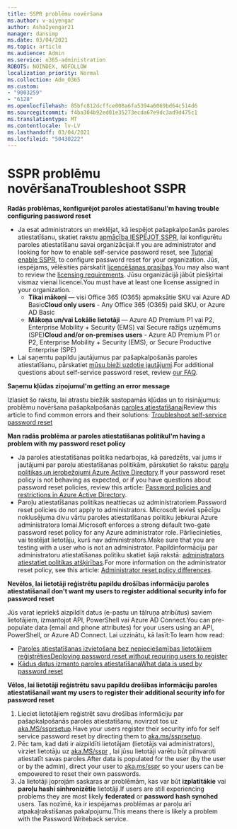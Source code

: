 ```yaml
---
title: SSPR problēmu novēršana
ms.author: v-aiyengar
author: AshaIyengar21
manager: dansimp
ms.date: 03/04/2021
ms.topic: article
ms.audience: Admin
ms.service: o365-administration
ROBOTS: NOINDEX, NOFOLLOW
localization_priority: Normal
ms.collection: Adm_O365
ms.custom:
- "9003259"
- "6128"
ms.openlocfilehash: 85bfc812dcffce008a6fa5394a6069bd64c514d6
ms.sourcegitcommit: f4ba304b92ed01e35273ecda67e9dc3ad9d475c1
ms.translationtype: MT
ms.contentlocale: lv-LV
ms.lasthandoff: 03/04/2021
ms.locfileid: "50430222"
---
```

# <a name="troubleshoot-sspr"></a><span data-ttu-id="1eb2c-102">SSPR problēmu novēršana</span><span class="sxs-lookup"><span data-stu-id="1eb2c-102">Troubleshoot SSPR</span></span>

<span data-ttu-id="1eb2c-103">**Radās problēmas, konfigurējot paroles atiestatīšanu**</span><span class="sxs-lookup"><span data-stu-id="1eb2c-103">**I'm having trouble configuring password reset**</span></span>

- <span data-ttu-id="1eb2c-104">Ja esat administrators un meklējat, kā iespējot pašapkalpošanās paroles atiestatīšanu, skatiet rakstu [apmācība IESPĒJOT SSPR](https://docs.microsoft.com/azure/active-directory/authentication/tutorial-enable-sspr), lai konfigurētu paroles atiestatīšanu savai organizācijai.</span><span class="sxs-lookup"><span data-stu-id="1eb2c-104">If you are administrator and looking for how to enable self-service password reset, see [Tutorial enable SSPR](https://docs.microsoft.com/azure/active-directory/authentication/tutorial-enable-sspr), to configure password reset for your organization.</span></span> <span data-ttu-id="1eb2c-105">Jūs, iespējams, vēlēsities pārskatīt [licencēšanas prasības](https://docs.microsoft.com/azure/active-directory/authentication/concept-sspr-licensing?WT.mc_id=Portal-Microsoft_Azure_Support).</span><span class="sxs-lookup"><span data-stu-id="1eb2c-105">You may also want to review the [licensing requirements](https://docs.microsoft.com/azure/active-directory/authentication/concept-sspr-licensing?WT.mc_id=Portal-Microsoft_Azure_Support).</span></span> <span data-ttu-id="1eb2c-106">Jūsu organizācijā jābūt piešķirtai vismaz vienai licencei.</span><span class="sxs-lookup"><span data-stu-id="1eb2c-106">You must have at least one license assigned in your organization.</span></span>
    - <span data-ttu-id="1eb2c-107">**Tikai mākoņi** — visi Office 365 (O365) apmaksātie SKU vai Azure AD Basic</span><span class="sxs-lookup"><span data-stu-id="1eb2c-107">**Cloud only users** - Any Office 365 (O365) paid SKU, or Azure AD Basic</span></span>
    - <span data-ttu-id="1eb2c-108">**Mākoņa un/vai Lokālie lietotāji** — Azure AD Premium P1 vai P2, Enterprise Mobility + Security (EMS) vai Secure ražīgs uzņēmums (SPE)</span><span class="sxs-lookup"><span data-stu-id="1eb2c-108">**Cloud and/or on-premises users** - Azure AD Premium P1 or P2, Enterprise Mobility + Security (EMS), or Secure Productive Enterprise (SPE)</span></span>
- <span data-ttu-id="1eb2c-109">Lai saņemtu papildu jautājumus par pašapkalpošanās paroles atiestatīšanu, pārskatiet [mūsu bieži uzdotie jautājumi](https://docs.microsoft.com/azure/active-directory/authentication/active-directory-passwords-faq?WT.mc_id=Portal-Microsoft_Azure_Support).</span><span class="sxs-lookup"><span data-stu-id="1eb2c-109">For additional questions about self-service password reset, review [our FAQ](https://docs.microsoft.com/azure/active-directory/authentication/active-directory-passwords-faq?WT.mc_id=Portal-Microsoft_Azure_Support).</span></span>

<span data-ttu-id="1eb2c-110">**Saņemu kļūdas ziņojumu**</span><span class="sxs-lookup"><span data-stu-id="1eb2c-110">**I'm getting an error message**</span></span>

<span data-ttu-id="1eb2c-111">Izlasiet šo rakstu, lai atrastu biežāk sastopamās kļūdas un to risinājumus: problēmu novēršana pašapkalpošanās [paroles atiestatīšanai](https://docs.microsoft.com/azure/active-directory/authentication/active-directory-passwords-troubleshoot?WT.mc_id=Portal-Microsoft_Azure_Support)</span><span class="sxs-lookup"><span data-stu-id="1eb2c-111">Review this article to find common errors and their solutions: [Troubleshoot self-service password reset](https://docs.microsoft.com/azure/active-directory/authentication/active-directory-passwords-troubleshoot?WT.mc_id=Portal-Microsoft_Azure_Support)</span></span>

<span data-ttu-id="1eb2c-112">**Man radās problēma ar paroles atiestatīšanas politiku**</span><span class="sxs-lookup"><span data-stu-id="1eb2c-112">**I'm having a problem with my password reset policy**</span></span>

- <span data-ttu-id="1eb2c-113">Ja paroles atiestatīšanas politika nedarbojas, kā paredzēts, vai jums ir jautājumi par paroļu atiestatīšanas politikām, pārskatiet šo rakstu: [paroļu politikas un ierobežojumi Azure Active Directory](https://docs.microsoft.com/azure/active-directory/authentication/concept-sspr-policy?WT.mc_id=Portal-Microsoft_Azure_Support).</span><span class="sxs-lookup"><span data-stu-id="1eb2c-113">If your password reset policy is not behaving as expected, or if you have questions about password reset policies, review this article: [Password policies and restrictions in Azure Active Directory](https://docs.microsoft.com/azure/active-directory/authentication/concept-sspr-policy?WT.mc_id=Portal-Microsoft_Azure_Support).</span></span>
- <span data-ttu-id="1eb2c-114">Paroļu atiestatīšanas politikas neattiecas uz administratoriem.</span><span class="sxs-lookup"><span data-stu-id="1eb2c-114">Password reset policies do not apply to administrators.</span></span> <span data-ttu-id="1eb2c-115">Microsoft ievieš spēcīgu noklusējuma divu vārtu paroles atiestatīšanas politiku jebkurai Azure administratora lomai.</span><span class="sxs-lookup"><span data-stu-id="1eb2c-115">Microsoft enforces a strong default two-gate password reset policy for any Azure administrator role.</span></span> <span data-ttu-id="1eb2c-116">Pārliecinieties, vai testējat lietotāju, kurš nav administrators.</span><span class="sxs-lookup"><span data-stu-id="1eb2c-116">Make sure that you are testing with a user who is not an administrator.</span></span> <span data-ttu-id="1eb2c-117">Papildinformāciju par administratoru atiestatīšanas politiku skatiet šajā rakstā: [administrators atiestatiet politikas atšķirības](https://docs.microsoft.com/azure/active-directory/authentication/concept-sspr-policy?WT.mc_id=Portal-Microsoft_Azure_Support#administrator-reset-policy-differences).</span><span class="sxs-lookup"><span data-stu-id="1eb2c-117">For more information on the administrator reset policy, see this article: [Administrator reset policy differences](https://docs.microsoft.com/azure/active-directory/authentication/concept-sspr-policy?WT.mc_id=Portal-Microsoft_Azure_Support#administrator-reset-policy-differences).</span></span>

<span data-ttu-id="1eb2c-118">**Nevēlos, lai lietotāji reģistrētu papildu drošības informāciju paroles atiestatīšanai**</span><span class="sxs-lookup"><span data-stu-id="1eb2c-118">**I don't want my users to register additional security info for password reset**</span></span>

<span data-ttu-id="1eb2c-119">Jūs varat iepriekš aizpildīt datus (e-pastu un tālruņa atribūtus) saviem lietotājiem, izmantojot API, PowerShell vai Azure AD Connect.</span><span class="sxs-lookup"><span data-stu-id="1eb2c-119">You can pre-populate data (email and phone attributes) for your users using an API, PowerShell, or Azure AD Connect.</span></span> <span data-ttu-id="1eb2c-120">Lai uzzinātu, kā lasīt:</span><span class="sxs-lookup"><span data-stu-id="1eb2c-120">To learn how read:</span></span>

- [<span data-ttu-id="1eb2c-121">Paroles atiestatīšanas izvietošana bez nepieciešamības lietotājiem reģistrēties</span><span class="sxs-lookup"><span data-stu-id="1eb2c-121">Deploying password reset without requiring users to register</span></span>](https://docs.microsoft.com/azure/active-directory/active-directory-passwords-data?WT.mc_id=Portal-Microsoft_Azure_Support#set-and-read-authentication-data-using-powershell)
- [<span data-ttu-id="1eb2c-122">Kādus datus izmanto paroles atiestatīšana</span><span class="sxs-lookup"><span data-stu-id="1eb2c-122">What data is used by password reset</span></span>](https://docs.microsoft.com/azure/active-directory/active-directory-passwords-data?WT.mc_id=Portal-Microsoft_Azure_Support)

<span data-ttu-id="1eb2c-123">**Vēlos, lai lietotāji reģistrētu savu papildu drošības informāciju paroles atiestatīšanai**</span><span class="sxs-lookup"><span data-stu-id="1eb2c-123">**I want my users to register their additional security info for password reset**</span></span>

1. <span data-ttu-id="1eb2c-124">Lieciet lietotājiem reģistrēt savu drošības informāciju par pašapkalpošanās paroles atiestatīšanu, novirzot tos uz [aka.MS/ssprsetup](https://mysignins.microsoft.com/security-info).</span><span class="sxs-lookup"><span data-stu-id="1eb2c-124">Have your users register their security info for self service password reset by directing them to [aka.ms/ssprsetup](https://mysignins.microsoft.com/security-info).</span></span>
1. <span data-ttu-id="1eb2c-125">Pēc tam, kad dati ir aizpildīti lietotājam (lietotājs vai administrators), virziet lietotāju uz [aka.MS/sspr](https://passwordreset.microsoftonline.com/) , lai jūsu lietotāji varētu būt pilnvaroti atiestatīt savas paroles.</span><span class="sxs-lookup"><span data-stu-id="1eb2c-125">After data is populated for the user (by the user or by the admin), direct your user to [aka.ms/sspr](https://passwordreset.microsoftonline.com/) so your users can be empowered to reset their own passwords.</span></span>
1. <span data-ttu-id="1eb2c-126">Ja lietotāji joprojām saskaras ar problēmām, kas var būt **izplatītākie** vai **paroļu hashi sinhronizētie** lietotāji.</span><span class="sxs-lookup"><span data-stu-id="1eb2c-126">If users are still experiencing problems they are most likely **federated** or **password hash synched** users.</span></span> <span data-ttu-id="1eb2c-127">Tas nozīmē, ka ir iespējamas problēmas ar paroļu arī atpakaļrakstīšanas pakalpojumu.</span><span class="sxs-lookup"><span data-stu-id="1eb2c-127">This means there is likely a problem with the Password Writeback service.</span></span>